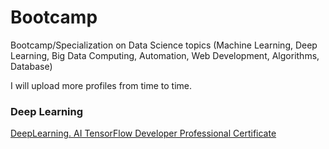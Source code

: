 # Bootcamp
Bootcamp/Specialization on Data Science topics (Machine Learning, Deep Learning, Big Data Computing, Automation, Web Development, Algorithms, Database)

I will upload more profiles from time to time.

### Deep Learning
[DeepLearning. AI TensorFlow Developer Professional Certificate](https://github.com/puran-debugger/DeepLearning-AI-TensorFlow-Developer-Professional-Certificate-Program)
